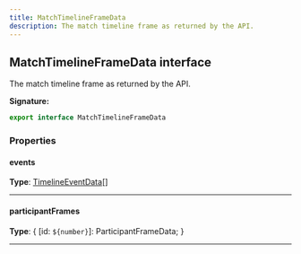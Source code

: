 ```yaml
---
title: MatchTimelineFrameData
description: The match timeline frame as returned by the API.
---
```


## MatchTimelineFrameData interface

The match timeline frame as returned by the API.

**Signature:**

```ts
export interface MatchTimelineFrameData 
```

### Properties

#### events



**Type**: [TimelineEventData](/api/interfaces/timelineeventdata)[]

---

#### participantFrames



**Type**: {         [id: `${number}`]: ParticipantFrameData;     }

---

